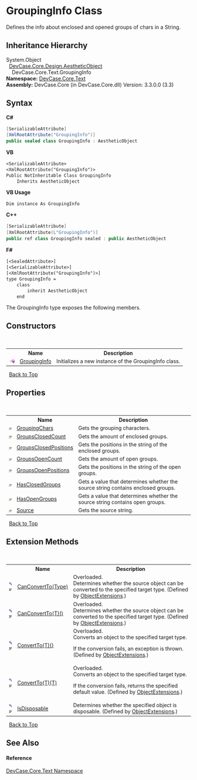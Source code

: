 # GroupingInfo Class
 

Defines the info about enclosed and opened groups of chars in a String.


## Inheritance Hierarchy
System.Object<br />&nbsp;&nbsp;<a href="T_DevCase_Core_Design_AestheticObject">DevCase.Core.Design.AestheticObject</a><br />&nbsp;&nbsp;&nbsp;&nbsp;DevCase.Core.Text.GroupingInfo<br />
**Namespace:**&nbsp;<a href="N_DevCase_Core_Text">DevCase.Core.Text</a><br />**Assembly:**&nbsp;DevCase.Core (in DevCase.Core.dll) Version: 3.3.0.0 (3.3)

## Syntax

**C#**<br />
``` C#
[SerializableAttribute]
[XmlRootAttribute("GroupingInfo")]
public sealed class GroupingInfo : AestheticObject
```

**VB**<br />
``` VB
<SerializableAttribute>
<XmlRootAttribute("GroupingInfo")>
Public NotInheritable Class GroupingInfo
	Inherits AestheticObject
```

**VB Usage**<br />
``` VB Usage
Dim instance As GroupingInfo
```

**C++**<br />
``` C++
[SerializableAttribute]
[XmlRootAttribute(L"GroupingInfo")]
public ref class GroupingInfo sealed : public AestheticObject
```

**F#**<br />
``` F#
[<SealedAttribute>]
[<SerializableAttribute>]
[<XmlRootAttribute("GroupingInfo")>]
type GroupingInfo =  
    class
        inherit AestheticObject
    end
```

The GroupingInfo type exposes the following members.


## Constructors
&nbsp;<table><tr><th></th><th>Name</th><th>Description</th></tr><tr><td>![Public method](media/pubmethod.gif "Public method")</td><td><a href="M_DevCase_Core_Text_GroupingInfo__ctor">GroupingInfo</a></td><td>
Initializes a new instance of the GroupingInfo class.</td></tr></table>&nbsp;
<a href="#groupinginfo-class">Back to Top</a>

## Properties
&nbsp;<table><tr><th></th><th>Name</th><th>Description</th></tr><tr><td>![Public property](media/pubproperty.gif "Public property")</td><td><a href="P_DevCase_Core_Text_GroupingInfo_GroupingChars">GroupingChars</a></td><td>
Gets the grouping characters.</td></tr><tr><td>![Public property](media/pubproperty.gif "Public property")</td><td><a href="P_DevCase_Core_Text_GroupingInfo_GroupsClosedCount">GroupsClosedCount</a></td><td>
Gets the amount of enclosed groups.</td></tr><tr><td>![Public property](media/pubproperty.gif "Public property")</td><td><a href="P_DevCase_Core_Text_GroupingInfo_GroupsClosedPositions">GroupsClosedPositions</a></td><td>
Gets the positions in the string of the enclosed groups.</td></tr><tr><td>![Public property](media/pubproperty.gif "Public property")</td><td><a href="P_DevCase_Core_Text_GroupingInfo_GroupsOpenCount">GroupsOpenCount</a></td><td>
Gets the amount of open groups.</td></tr><tr><td>![Public property](media/pubproperty.gif "Public property")</td><td><a href="P_DevCase_Core_Text_GroupingInfo_GroupsOpenPositions">GroupsOpenPositions</a></td><td>
Gets the positions in the string of the open groups.</td></tr><tr><td>![Public property](media/pubproperty.gif "Public property")</td><td><a href="P_DevCase_Core_Text_GroupingInfo_HasClosedGroups">HasClosedGroups</a></td><td>
Gets a value that determines whether the source string contains enclosed groups.</td></tr><tr><td>![Public property](media/pubproperty.gif "Public property")</td><td><a href="P_DevCase_Core_Text_GroupingInfo_HasOpenGroups">HasOpenGroups</a></td><td>
Gets a value that determines whether the source string contains open groups.</td></tr><tr><td>![Public property](media/pubproperty.gif "Public property")</td><td><a href="P_DevCase_Core_Text_GroupingInfo_Source">Source</a></td><td>
Gets the source string.</td></tr></table>&nbsp;
<a href="#groupinginfo-class">Back to Top</a>

## Extension Methods
&nbsp;<table><tr><th></th><th>Name</th><th>Description</th></tr><tr><td>![Public Extension Method](media/pubextension.gif "Public Extension Method")![Code example](media/CodeExample.png "Code example")</td><td><a href="M_DevCase_Core_Extensions_Object_ObjectExtensions_CanConvertTo">CanConvertTo(Type)</a></td><td>Overloaded.  
Determines whether the source object can be converted to the specified target type.
 (Defined by <a href="T_DevCase_Core_Extensions_Object_ObjectExtensions">ObjectExtensions</a>.)</td></tr><tr><td>![Public Extension Method](media/pubextension.gif "Public Extension Method")![Code example](media/CodeExample.png "Code example")</td><td><a href="M_DevCase_Core_Extensions_Object_ObjectExtensions_CanConvertTo__1">CanConvertTo(T)()</a></td><td>Overloaded.  
Determines whether the source object can be converted to the specified target type.
 (Defined by <a href="T_DevCase_Core_Extensions_Object_ObjectExtensions">ObjectExtensions</a>.)</td></tr><tr><td>![Public Extension Method](media/pubextension.gif "Public Extension Method")![Code example](media/CodeExample.png "Code example")</td><td><a href="M_DevCase_Core_Extensions_Object_ObjectExtensions_ConvertTo__1">ConvertTo(T)()</a></td><td>Overloaded.  
Converts an object to the specified target type. 

 If the conversion fails, an exception is thrown.
 (Defined by <a href="T_DevCase_Core_Extensions_Object_ObjectExtensions">ObjectExtensions</a>.)</td></tr><tr><td>![Public Extension Method](media/pubextension.gif "Public Extension Method")![Code example](media/CodeExample.png "Code example")</td><td><a href="M_DevCase_Core_Extensions_Object_ObjectExtensions_ConvertTo__1_1">ConvertTo(T)(T)</a></td><td>Overloaded.  
Converts an object to the specified target type. 

 If the conversion fails, returns the specified default value.
 (Defined by <a href="T_DevCase_Core_Extensions_Object_ObjectExtensions">ObjectExtensions</a>.)</td></tr><tr><td>![Public Extension Method](media/pubextension.gif "Public Extension Method")![Code example](media/CodeExample.png "Code example")</td><td><a href="M_DevCase_Core_Extensions_Object_ObjectExtensions_IsDisposable">IsDisposable</a></td><td>
Determines whether the specified object is disposable.
 (Defined by <a href="T_DevCase_Core_Extensions_Object_ObjectExtensions">ObjectExtensions</a>.)</td></tr></table>&nbsp;
<a href="#groupinginfo-class">Back to Top</a>

## See Also


#### Reference
<a href="N_DevCase_Core_Text">DevCase.Core.Text Namespace</a><br />